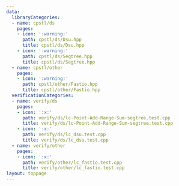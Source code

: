 ```yaml
---
data:
  libraryCategories:
  - name: cpstl/ds
    pages:
    - icon: ':warning:'
      path: cpstl/ds/Dsu.hpp
      title: cpstl/ds/Dsu.hpp
    - icon: ':warning:'
      path: cpstl/ds/Segtree.hpp
      title: cpstl/ds/Segtree.hpp
  - name: cpstl/other
    pages:
    - icon: ':warning:'
      path: cpstl/other/Fastio.hpp
      title: cpstl/other/Fastio.hpp
  verificationCategories:
  - name: verify/ds
    pages:
    - icon: ':x:'
      path: verify/ds/lc-Point-Add-Range-Sum-segtree.test.cpp
      title: verify/ds/lc-Point-Add-Range-Sum-segtree.test.cpp
    - icon: ':x:'
      path: verify/ds/lc_dsu.test.cpp
      title: verify/ds/lc_dsu.test.cpp
  - name: verify/other
    pages:
    - icon: ':x:'
      path: verify/other/lc_fastio.test.cpp
      title: verify/other/lc_fastio.test.cpp
layout: toppage
---
```

